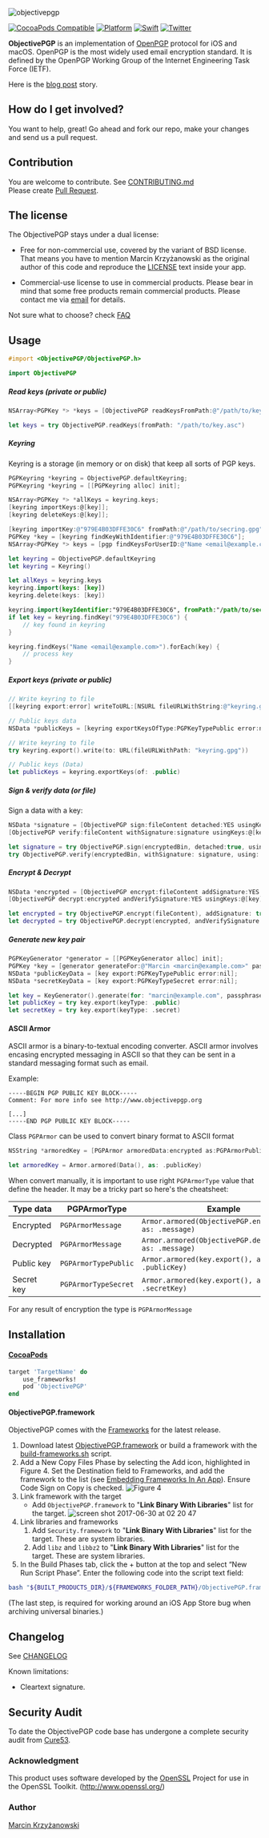![objectivepgp](https://user-images.githubusercontent.com/758033/27697465-a355ca34-5cf4-11e7-9470-ee1ee98eedd9.png)

[![CocoaPods Compatible](https://img.shields.io/cocoapods/v/ObjectivePGP.svg)](https://cocoapods.org/pods/ObjectivePGP)
[![Platform](https://img.shields.io/cocoapods/p/ObjectivePGP.svg?style=flat)](http://cocoadocs.org/docsets/ObjectivePGP)
[![Swift](https://img.shields.io/badge/swift-supported-brightgreen.svg?style=flat)](./ObjectivePGP.playground/Contents.swift)
[![Twitter](https://img.shields.io/badge/twitter-@krzyzanowskim-blue.svg?style=flat)](http://twitter.com/krzyzanowskim)


**ObjectivePGP** is an implementation of [OpenPGP](https://en.wikipedia.org/wiki/Pretty_Good_Privacy#OpenPGP) protocol for iOS and macOS. OpenPGP is the most widely used email encryption standard. It is defined by the OpenPGP Working Group of the Internet Engineering Task Force (IETF).

Here is the [blog post](http://blog.krzyzanowskim.com/2014/07/31/short-story-about-openpgp-for-ios-and-os-x-objectivepgp/) story.

## How do I get involved?

You want to help, great! Go ahead and fork our repo, make your changes and send us a pull request.

## Contribution

You are welcome to contribute. See [CONTRIBUTING.md](https://github.com/krzyzanowskim/ObjectivePGP/blob/master/CONTRIBUTING.md)  
Please create [Pull Request](https://github.com/krzyzanowskim/ObjectivePGP/pulls).

## The license

The ObjectivePGP stays under a dual license:

- Free for non-commercial use, covered by the variant of BSD license. That means you have to mention Marcin Krzyżanowski as the original author of this code and reproduce the [LICENSE](./LICENSE.txt) text inside your app.

- Commercial-use license to use in commercial products. Please bear in mind that some free products remain commercial products. Please contact me via [email](http://www.krzyzanowskim.com) for details.


Not sure what to choose? check [FAQ](https://github.com/krzyzanowskim/ObjectivePGP/wiki/FAQ)

## Usage

```objective-c
#import <ObjectivePGP/ObjectivePGP.h>
```

```swift
import ObjectivePGP
```

##### Read keys (private or public)

```objective-c
NSArray<PGPKey *> *keys = [ObjectivePGP readKeysFromPath:@"/path/to/key.asc" error:nil];
```

```swift
let keys = try ObjectivePGP.readKeys(fromPath: "/path/to/key.asc")
```

##### Keyring

Keyring is a storage (in memory or on disk) that keep all sorts of PGP keys.

```objective-c
PGPKeyring *keyring = ObjectivePGP.defaultKeyring;
PGPKeyring *keyring = [[PGPKeyring alloc] init];

NSArray<PGPKey *> *allKeys = keyring.keys;
[keyring importKeys:@[key]];
[keyring deleteKeys:@[key]];

[keyring importKey:@"979E4B03DFFE30C6" fromPath:@"/path/to/secring.gpg"];
PGPKey *key = [keyring findKeyWithIdentifier:@"979E4B03DFFE30C6"];
NSArray<PGPKey *> keys = [pgp findKeysForUserID:@"Name <email@example.com>"];
```

```swift
let keyring = ObjectivePGP.defaultKeyring
let keyring = Keyring()

let allKeys = keyring.keys
keyring.import(keys: [key])
keyring.delete(keys: [key])

keyring.import(keyIdentifier:"979E4B03DFFE30C6", fromPath:"/path/to/secring.gpg")
if let key = keyring.findKey("979E4B03DFFE30C6") {
	// key found in keyring
}

keyring.findKeys("Name <email@example.com>").forEach(key) {
	// process key
}
```

##### Export keys (private or public)

```objective-c
// Write keyring to file
[[keyring export:error] writeToURL:[NSURL fileURLWithString:@"keyring.gpg"]];

// Public keys data
NSData *publicKeys = [keyring exportKeysOfType:PGPKeyTypePublic error:nil];
```

```swift
// Write keyring to file
try keyring.export().write(to: URL(fileURLWithPath: "keyring.gpg"))

// Public keys (Data)
let publicKeys = keyring.exportKeys(of: .public)
```

##### Sign & verify data (or file)

Sign a data with a key:

```objective-c
NSData *signature = [ObjectivePGP sign:fileContent detached:YES usingKeys:@[key] passphraseForKey:nil error:nil];
[ObjectivePGP verify:fileContent withSignature:signature usingKeys:@[key] passphraseForKey:nil error:nil];
```

```swift
let signature = try ObjectivePGP.sign(encryptedBin, detached:true, using: [key1])
try ObjectivePGP.verify(encryptedBin, withSignature: signature, using: [key1])
```

##### Encrypt & Decrypt

```objective-c
NSData *encrypted = [ObjectivePGP encrypt:fileContent addSignature:YES usingKeys:@[key] passphraseForKey:nil error:nil];
[ObjectivePGP decrypt:encrypted andVerifySignature:YES usingKeys:@[key] passphraseForKey:nil error:nil];
```

```swift
let encrypted = try ObjectivePGP.encrypt(fileContent), addSignature: true, using: [key1, key2])
let decrypted = try ObjectivePGP.decrypt(encrypted, andVerifySignature: true, using: [key1])
```

##### Generate new key pair

```objective-c
PGPKeyGenerator *generator = [[PGPKeyGenerator alloc] init];
PGPKey *key = [generator generateFor:@"Marcin <marcin@example.com>" passphrase:nil];
NSData *publicKeyData = [key export:PGPKeyTypePublic error:nil];
NSData *secretKeyData = [key export:PGPKeyTypeSecret error:nil];
```

```swift
let key = KeyGenerator().generate(for: "marcin@example.com", passphrase: "password")
let publicKey = try key.export(keyType: .public)
let secretKey = try key.export(keyType: .secret)
```

#### ASCII Armor

ASCII armor is a binary-to-textual encoding converter. ASCII armor involves encasing encrypted messaging in ASCII so that they can be sent in a standard messaging format such as email.

Example:

```
-----BEGIN PGP PUBLIC KEY BLOCK-----
Comment: For more info see http://www.objectivepgp.org

[...]
-----END PGP PUBLIC KEY BLOCK-----
```

Class `PGPArmor` can be used to convert binary format to ASCII format

```objective-c
NSString *armoredKey = [PGPArmor armoredData:encrypted as:PGPArmorPublicKey];
```

```swift
let armoredKey = Armor.armored(Data(), as: .publicKey)
```

When convert manually, it is important to use right `PGPArmorType` value that define the header. It may be a tricky part so here's the cheatsheet:

| Type data  | PGPArmorType          | Example |
| ---------- | --------------------- |-------- |
| Encrypted  | `PGPArmorMessage` | `Armor.armored(ObjectivePGP.encrypt(...), as: .message)` |
| Decrypted  | `PGPArmorMessage` | `Armor.armored(ObjectivePGP.decrypt(...), as: .message)` |
| Public key | `PGPArmorTypePublic`  | `Armor.armored(key.export(), as: .publicKey)` |
| Secret key | `PGPArmorTypeSecret`  | `Armor.armored(key.export(), as: .secretKey)` |

For any result of encryption the type is `PGPArmorMessage`

## Installation

#### [CocoaPods](https://cocoapods.org/pods/ObjectivePGP)

```ruby
target 'TargetName' do
    use_frameworks!
    pod 'ObjectivePGP'
end
```

#### ObjectivePGP.framework

ObjectivePGP comes with the [Frameworks](./Frameworks) for the latest release.

1. Download latest [ObjectivePGP.framework](https://github.com/krzyzanowskim/ObjectivePGP/releases) or build a framework with the [build-frameworks.sh](./scripts/build-frameworks.sh) script.
1. Add a New Copy Files Phase by selecting the Add icon, highlighted in Figure 4. Set the Destination field to Frameworks, and add the framework to the list (see [Embedding Frameworks In An App](https://developer.apple.com/library/content/technotes/tn2435/_index.html)). Ensure Code Sign on Copy is checked.
![Figure 4](https://user-images.githubusercontent.com/14152377/35073501-5b50bc50-fbe9-11e7-8d8a-3c8ce47c8e44.png)
1. Link framework with the target
    - Add `ObjectivePGP.framework` to "**Link Binary With Libraries**" list for the target.
    ![screen shot 2017-06-30 at 02 20 47](https://user-images.githubusercontent.com/758033/27715926-d79a4e3c-5d3a-11e7-8b1b-d8b5ddb8182e.png)
1. Link libraries and frameworks
    1. Add `Security.framework` to "**Link Binary With Libraries**" list for the target. These are system libraries.
    1. Add `libz` and `libbz2` to "**Link Binary With Libraries**" list for the target. These are system libraries.
1. In the Build Phases tab, click the + button at the top and select “New Run Script Phase”. Enter the following code into the script text field:



```sh
bash "${BUILT_PRODUCTS_DIR}/${FRAMEWORKS_FOLDER_PATH}/ObjectivePGP.framework/strip-frameworks.sh"
```

(The last step, is required for working around an iOS App Store bug when archiving universal binaries.)

## Changelog

See [CHANGELOG](./CHANGELOG)

Known limitations:

- Cleartext signature.

## Security Audit

To date the ObjectivePGP code base has undergone a complete security audit from [Cure53](https://cure53.de/).

### Acknowledgment

This product uses software developed by the [OpenSSL](http://www.openssl.org/) Project for use in the OpenSSL Toolkit. (http://www.openssl.org/)

### Author

[Marcin Krzyżanowski](http://krzyzanowskim.com)
